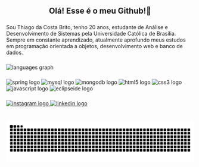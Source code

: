 <h2 align="center">Olá! Esse é o meu Github!🫡</h2>

###

<p align="left">Sou Thiago da Costa Brito, tenho 20 anos, estudante de Análise e Desenvolvimento de Sistemas pela Universidade Católica de Brasília. Sempre em constante aprendizado, atualmente aprofundo meus estudos em programação orientada a objetos, desenvolvimento web e banco de dados.</p>

###

<div align="left">
  <img src="https://github-readme-stats.vercel.app/api/top-langs?username=thiagocb2504&locale=en&hide_title=false&layout=compact&card_width=320&langs_count=5&theme=dracula&hide_border=false" height="150" alt="languages graph"  />
</div>

###

<div align="left"
  <img src="https://cdn.jsdelivr.net/gh/devicons/devicon/icons/java/java-original-wordmark.svg" height="130" alt="java logo"  />
  <img width="60" 
  <img src="https://cdn.jsdelivr.net/gh/devicons/devicon/icons/spring/spring-original-wordmark.svg" height="130" alt="spring logo"  />
  <img width="60" 
  <img src="https://cdn.jsdelivr.net/gh/devicons/devicon/icons/mysql/mysql-original-wordmark.svg" height="130" alt="mysql logo"  />
  <img width="60" 
  <img src="https://cdn.jsdelivr.net/gh/devicons/devicon/icons/mongodb/mongodb-original-wordmark.svg" height="130" alt="mongodb logo"  />
  <img width="50" 
  <img src="https://cdn.jsdelivr.net/gh/devicons/devicon/icons/html5/html5-original.svg" height="130" alt="html5 logo"  />
  <img width="50" 
  <img src="https://cdn.jsdelivr.net/gh/devicons/devicon/icons/css3/css3-original.svg" height="130" alt="css3 logo"  />
  <img width="50" 
  <img src="https://cdn.jsdelivr.net/gh/devicons/devicon/icons/javascript/javascript-original.svg" height="130" alt="javascript logo"  />
  <img width="50" 
  <img src="https://skillicons.dev/icons?i=eclipse" height="130" alt="eclipseide logo"  />
</div>

###

<div align="left">
  <a href="https://www.instagram.com/_thiago05_/" target="_blank">
    <img src="https://img.shields.io/static/v1?message=Instagram&logo=instagram&label=&color=E4405F&logoColor=white&labelColor=&style=for-the-badge" height="35" alt="instagram logo"  />
  </a>
  <a href="https://www.linkedin.com/in/thiago-da-costa-brito/" target="_blank">
    <img src="https://img.shields.io/static/v1?message=LinkedIn&logo=linkedin&label=&color=0077B5&logoColor=white&labelColor=&style=for-the-badge" height="35" alt="linkedin logo"  />
  </a>
</div>

###

<br clear="both">

<img src="https://raw.githubusercontent.com/thiagocb2504/thiagocb2504/output/snake.svg" alt="Snake animation" />

###
